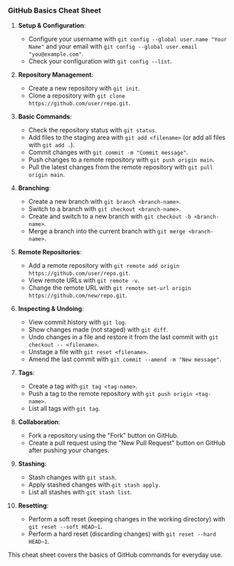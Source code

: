 ### GitHub Basics Cheat Sheet

1. **Setup & Configuration**: 
   - Configure your username with `git config --global user.name "Your Name"` and your email with `git config --global user.email "you@example.com"`. 
   - Check your configuration with `git config --list`.

2. **Repository Management**: 
   - Create a new repository with `git init`. 
   - Clone a repository with `git clone https://github.com/user/repo.git`.

3. **Basic Commands**: 
   - Check the repository status with `git status`. 
   - Add files to the staging area with `git add <filename>` (or add all files with `git add .`). 
   - Commit changes with `git commit -m "Commit message"`. 
   - Push changes to a remote repository with `git push origin main`. 
   - Pull the latest changes from the remote repository with `git pull origin main`.

4. **Branching**: 
   - Create a new branch with `git branch <branch-name>`. 
   - Switch to a branch with `git checkout <branch-name>`. 
   - Create and switch to a new branch with `git checkout -b <branch-name>`. 
   - Merge a branch into the current branch with `git merge <branch-name>`.

5. **Remote Repositories**: 
   - Add a remote repository with `git remote add origin https://github.com/user/repo.git`. 
   - View remote URLs with `git remote -v`. 
   - Change the remote URL with `git remote set-url origin https://github.com/new/repo.git`.

6. **Inspecting & Undoing**: 
   - View commit history with `git log`. 
   - Show changes made (not staged) with `git diff`. 
   - Undo changes in a file and restore it from the last commit with `git checkout -- <filename>`. 
   - Unstage a file with `git reset <filename>`. 
   - Amend the last commit with `git commit --amend -m "New message"`.

7. **Tags**: 
   - Create a tag with `git tag <tag-name>`. 
   - Push a tag to the remote repository with `git push origin <tag-name>`. 
   - List all tags with `git tag`.

8. **Collaboration**: 
   - Fork a repository using the "Fork" button on GitHub. 
   - Create a pull request using the "New Pull Request" button on GitHub after pushing your changes.

9. **Stashing**: 
   - Stash changes with `git stash`. 
   - Apply stashed changes with `git stash apply`. 
   - List all stashes with `git stash list`.

10. **Resetting**: 
    - Perform a soft reset (keeping changes in the working directory) with `git reset --soft HEAD~1`. 
    - Perform a hard reset (discarding changes) with `git reset --hard HEAD~1`.

This cheat sheet covers the basics of GitHub commands for everyday use.
